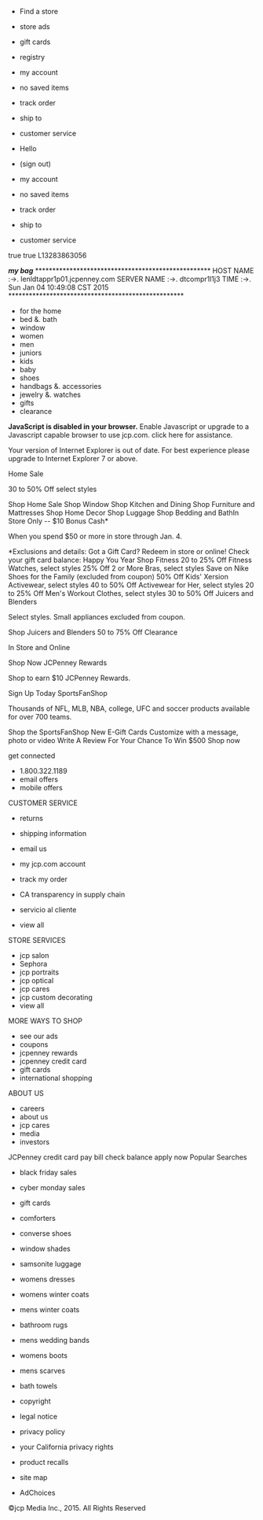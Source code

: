 *   Find a store
*   store ads
*   gift cards
*   registry

*   my account
*   no saved items
*   track order
*   ship to

*   customer service
    

*   Hello  
*   (sign out)
    
*   my account

*   no saved items
*   track order
*   ship to

*   customer service
    

true true L13283863056

_**my bag**_ \*\*\*\*\*\*\*\*\*\*\*\*\*\*\*\*\*\*\*\*\*\*\*\*\*\*\*\*\*\*\*\*\*\*\*\*\*\*\*\*\*\*\*\*\*\*\*\*\*\*\* HOST NAME :->. lenldtappr1p01.jcpenney.com SERVER NAME :->. dtcompr1l1j3 TIME :->. Sun Jan 04 10:49:08 CST 2015 \*\*\*\*\*\*\*\*\*\*\*\*\*\*\*\*\*\*\*\*\*\*\*\*\*\*\*\*\*\*\*\*\*\*\*\*\*\*\*\*\*\*\*\*\*\*\*\*\*\*\*

*   for the home
*   bed &. bath
*   window
*   women
*   men
*   juniors
*   kids
*   baby
*   shoes
*   handbags &. accessories
*   jewelry &. watches
*   gifts
*   clearance

**JavaScript is disabled in your browser.** Enable Javascript or upgrade to a Javascript capable browser to use jcp.com. click here for assistance.

Your version of Internet Explorer is out of date. For best experience please upgrade to Internet Explorer 7 or above.

Home Sale

30 to 50% Off select styles

Shop Home Sale Shop Window Shop Kitchen and Dining Shop Furniture and Mattresses Shop Home Decor Shop Luggage Shop Bedding and BathIn Store Only -- $10 Bonus Cash\*

When you spend $50 or more in store through Jan. 4.

\*Exclusions and details: Got a Gift Card? Redeem in store or online! Check your gift card balance: Happy You Year Shop Fitness 20 to 25% Off Fitness Watches, select styles 25% Off 2 or More Bras, select styles Save on Nike Shoes for the Family (excluded from coupon) 50% Off Kids' Xersion Activewear, select styles 40 to 50% Off Activewear for Her, select styles 20 to 25% Off Men's Workout Clothes, select styles 30 to 50% Off Juicers and Blenders

Select styles. Small appliances excluded from coupon.

Shop Juicers and Blenders 50 to 75% Off Clearance

In Store and Online

Shop Now JCPenney Rewards

Shop to earn $10 JCPenney Rewards.

Sign Up Today SportsFanShop

Thousands of NFL, MLB, NBA, college, UFC and soccer products available for over 700 teams.

Shop the SportsFanShop New E-Gift Cards Customize with a message, photo or video Write A Review For Your Chance To Win $500 Shop now

get connected

*   1.800.322.1189
*   email offers
*   mobile offers

CUSTOMER SERVICE

*   returns
*   shipping information
*   email us
*   my jcp.com account
*   track my order
*   CA transparency in supply chain

*   servicio al cliente
*   view all

STORE SERVICES

*   jcp salon
*   Sephora
*   jcp portraits
*   jcp optical
*   jcp cares
*   jcp custom decorating
*   view all

MORE WAYS TO SHOP

*   see our ads
*   coupons
*   jcpenney rewards
*   jcpenney credit card
*   gift cards
*   international shopping

ABOUT US

*   careers
*   about us
*   jcp cares
*   media
*   investors

JCPenney credit card pay bill check balance apply now Popular Searches

*   black friday sales
*   cyber monday sales
*   gift cards
*   comforters
*   converse shoes
*   window shades
*   samsonite luggage
*   womens dresses
*   womens winter coats
*   mens winter coats
*   bathroom rugs
*   mens wedding bands
*   womens boots
*   mens scarves
*   bath towels

*   copyright
*   legal notice
*   privacy policy
*   your California privacy rights
*   product recalls
*   site map
*   AdChoices

©jcp Media Inc., 2015. All Rights Reserved